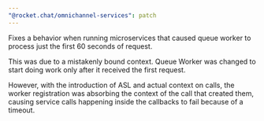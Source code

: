 ```yaml
---
"@rocket.chat/omnichannel-services": patch
---
```


Fixes a behavior when running microservices that caused queue worker to process just the first 60 seconds of request.

This was due to a mistakenly bound context. Queue Worker was changed to start doing work only after it received the first request.

However, with the introduction of ASL and actual context on calls, the worker registration was absorbing the context of the call that created them, causing service calls happening inside the callbacks to fail because of a timeout.
